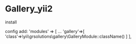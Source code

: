 # Gallery_yii2

install

config add:
'modules'    => [
            ...
            'gallery'=>[
                'class'=>\yii\grsolutions\gallery\GalleryModule::className()
            ]
        ],

